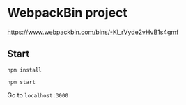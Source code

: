 # WebpackBin project
https://www.webpackbin.com/bins/-Kl_rVyde2vHvB1s4gmf
## Start

`npm install`

`npm start`

Go to `localhost:3000`
